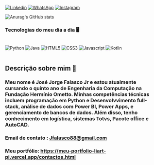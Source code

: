 [![Linkedin](https://img.shields.io/badge/LinkedIn-0077B5?style=for-the-badge&logo=linkedin&logoColor=white
)](https://www.linkedin.com/in/jos%C3%A9-jorge-falasco-520505207/)
[![WhatsApp](https://img.shields.io/badge/WhatsApp-25D366?style=for-the-badge&logo=whatsapp&logoColor=white
)](http://wa.me/5519996459448)
[![Instagram](https://img.shields.io/badge/Instagram-E4405F?style=for-the-badge&logo=instagram&logoColor=white
)](https://www.instagram.com/jose.jorge019/?hl=pt_BR)

![Anurag's GitHub stats](https://github-readme-stats.vercel.app/api?username=Jose6348&show_icons=true&theme=onedark)

### Tecnologias do meu dia a dia 🖥️

<div style = 'display: inline_block'><br/>
<img align='center' alt='Python' src='https://img.shields.io/badge/Python-3776AB?style=for-the-badge&logo=python&logoColor=white' />
<img align='center' alt='Java' src='https://img.shields.io/badge/Java-ED8B00?style=for-the-badge&logo=openjdk&logoColor=white' />
<img align='center' alt='HTML5' src='https://img.shields.io/badge/HTML5-E34F26?style=for-the-badge&logo=html5&logoColor=white' />
<img align='center' alt='CSS3' src='https://img.shields.io/badge/CSS3-1572B6?style=for-the-badge&logo=css3&logoColor=white' />
<img align='center' alt='Javascript' src='https://img.shields.io/badge/JavaScript-323330?style=for-the-badge&logo=javascript&logoColor=F7DF1E' />
<img align='center' alt='Kotlin' src='https://img.shields.io/badge/Kotlin-0095D5?&style=for-the-badge&logo=kotlin&logoColor=white' />

</div><br/> 

 <h2>Descrição sobre mim 🙋</h2> 
<h3> Meu nome é José Jorge Falasco Jr e estou atualmente cursando o quinto ano de
Engenharia da Computação na Fundação Hermínio Ometto.
Minhas competências técnicas incluem programação em Python e Desenvolvvimento full-stack, análise de
dados com Power BI, Power Apps, e gerenciamento de bancos de dados. Além disso, tenho
conhecimento em logística, sistemas Totvs, Pacote office e AutoCAD.</h3>

### Email de contato : Jfalasco88@gmail.com
### Meu portfólio: https://meu-portfolio-liart-pi.vercel.app/contactos.html
